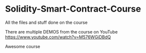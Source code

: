 # Solidity-Smart-Contract-Course
All the files and stuff done on the course

There are multiple DEMOS from the course on YouTube https://www.youtube.com/watch?v=M576WGiDBdQ

Awesome course
